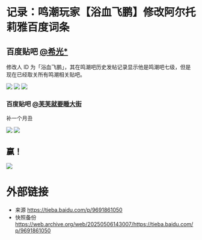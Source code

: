 # 记录：鸣潮玩家【浴血飞鹏】修改阿尔托莉雅百度词条

## 百度贴吧 [@希光*](https://tieba.baidu.com/home/main?id=tb.1.d8269abe.CTsaK2WBkkanJYSEZlE7hg)

修改人 ID 为「浴血飞鹏」，其在鸣潮吧历史发帖记录显示他是鸣潮吧七级，但是现在已经取关所有鸣潮相关贴吧。

![](https://raw.githubusercontent.com/bxx-114514/iming-blog/refs/heads/main/evil-of-kurogames/images/20250506/1.jpg)
![](https://raw.githubusercontent.com/bxx-114514/iming-blog/refs/heads/main/evil-of-kurogames/images/20250506/2.jpg)
![](https://raw.githubusercontent.com/bxx-114514/iming-blog/refs/heads/main/evil-of-kurogames/images/20250506/3.jpg)

### 百度贴吧 [@芙芙就要睡大街](https://tieba.baidu.com/home/main?id=tb.1.8d26cb19.TtYiQlVNydfWoVVl6NNtUw)

补一个月丑

![](https://raw.githubusercontent.com/bxx-114514/iming-blog/refs/heads/main/evil-of-kurogames/images/20250506/5.jpg)
![](https://raw.githubusercontent.com/bxx-114514/iming-blog/refs/heads/main/evil-of-kurogames/images/20250506/6.jpg)

## 赢！

![](https://raw.githubusercontent.com/bxx-114514/iming-blog/refs/heads/main/evil-of-kurogames/images/20250506/4.jpg)

# 外部链接

* 来源 https://tieba.baidu.com/p/9691861050
* 快照备份 https://web.archive.org/web/20250506143007/https://tieba.baidu.com/p/9691861050

